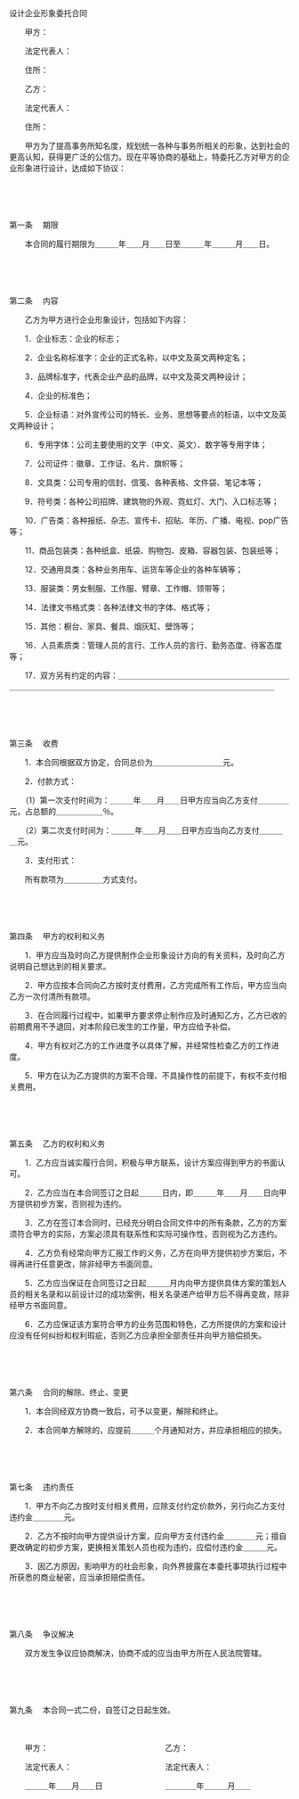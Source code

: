 



设计企业形象委托合同



 

　　甲方： 

　　法定代表人： 

　　住所： 　　

　　乙方：

　　法定代表人：

　　住所：　　

　　甲方为了提高事务所知名度，规划统一各种与事务所相关的形象，达到社会的更高认知，获得更广泛的公信力。现在平等协商的基础上，特委托乙方对甲方的企业形象进行设计，达成如下协议：

　　

　　

第一条
　期限

　　本合同的履行期限为＿＿＿年＿＿月＿＿日至＿＿＿年＿＿＿月＿＿日。

　　

　　

第二条
　内容

　　乙方为甲方进行企业形象设计，包括如下内容：

　　1．企业标志：企业的标志；

　　2．企业名称标准字：企业的正式名称，以中文及英文两种定名；

　　3．品牌标准字，代表企业产品的品牌，以中文及英文两种设计；

　　4．企业的标准色；

　　5．企业标语：对外宣传公司的特长、业务、思想等要点的标语，以中文及英文两种设计；

　　6．专用字体：公司主要使用的文字（中文、英文）、数字等专用字体；

　　7．公司证件：徽章、工作证、名片、旗帜等；

　　8．文具类：公司专用的信封、信笺、各种表格、文件袋、笔记本等；

　　9．符号类：各种公司招牌、建筑物的外观、霓虹灯、大门、入口标志等；

　　10．广告类：各种报纸、杂志、宣传卡、招贴、年历、广播、电视、pop广告等；

　　11．商品包装类：各种纸盒、纸袋、购物包、皮箱、容器包装、包装纸等；

　　12．交通用具类：各种业务用车、运货车等企业的各种车辆等；

　　13．服装类：男女制服、工作服、臂章、工作帽、领带等；

　　14．法律文书格式类：各种法律文书的字体、格式等；

　　15．其他：橱台、家具、餐具、烟灰缸、壁饰等；

　　16．人员素质类：管理人员的言行、工作人员的言行、勤务态度、待客态度等；

　　17．双方另有约定的内容：＿＿＿＿＿＿＿＿＿＿＿＿＿＿＿＿＿＿＿＿＿＿＿＿＿＿＿＿＿＿＿＿＿＿＿＿＿＿＿＿＿＿＿＿＿＿＿＿＿＿＿＿＿＿＿＿

　　

　　

第三条
　收费

　　1．本合同根据双方协定，合同总价为＿＿＿＿＿＿＿＿＿元。

　　2．付款方式：

　　（1）第一次支付时间为：＿＿＿年＿＿月＿＿日甲方应当向乙方支付＿＿＿＿元，占总额的＿＿＿＿＿＿％。

　　（2）第二次支付时间为：＿＿＿年＿＿月＿＿日甲方应当向乙方支付＿＿＿＿元。

　　3．支付形式：

　　所有款项为＿＿＿＿＿方式支付。

　　

　　

第四条
　甲方的权利和义务

　　1．甲方应当及时向乙方提供制作企业形象设计方向的有关资料，及时向乙方说明自己想达到的相关要求。

　　2．甲方应按本合同向乙方按时支付费用，乙方完成所有工作后，甲方应当向乙方一次付清所有款项。

　　3．在合同履行过程中，如果甲方要求停止制作应及时通知乙方，乙方已收的前期费用不予退回，对本阶段已发生的工作量，甲方应给予补偿。

　　4．甲方有权对乙方的工作进度予以具体了解，并经常性检查乙方的工作进度。

　　5．甲方在认为乙方提供的方案不合理、不具操作性的前提下，有权不支付相关费用。

　　

　　

第五条
　乙方的权利和义务

　　1．乙方应当诚实履行合同，积极与甲方联系，设计方案应得到甲方的书面认可。

　　2．乙方应当在本合同签订之日起＿＿＿日内，即＿＿＿年＿＿月＿＿日向甲方提供初步方案，否则视为违约。

　　3．乙方在签订本合同时，已经充分明白合同文件中的所有条款，乙方的方案须符合甲方的实际，方案必须具有联系性和实际可操作性，否则视为乙方违约。

　　4．乙方负有经常向甲方汇报工作的义务，乙方在向甲方提供初步方案后，不得再进行任意更改，除非经甲方书面同意。

　　5．乙方应当保证在合同签订之日起＿＿＿月内向甲方提供具体方案的策划人员的相关名录和以前设计过的成功案例，相关名录递产给甲方后不得再变故，除非经甲方书面同意。

　　6．乙方应保证该方案符合甲方的业务范围和特色，乙方所提供的方案和设计应没有任何纠纷和权利瑕疵，否则乙方应承担全部责任并向甲方赔偿损失。

　　

　　

第六条
　合同的解除、终止、变更

　　1．本合同经双方协商一致后，可予以变更，解除和终止。

　　2．本合同单方解除的，应提前＿＿＿个月通知对方，并应承担相应的损失。

　　

　　

第七条
　违约责任

　　1．甲方不向乙方按时支付相关费用，应除支付约定价款外，另行向乙方支付违约金＿＿＿＿元。

　　2．乙方不按时向甲方提供设计方案，应向甲方支付违约金＿＿＿＿元；擅自更改确定的初步方案，更换相关策划人员也视为违约，应偿付违约金＿＿＿元。

　　3．因乙方原因，影响甲方的社会形象，向外界披露在本委托事项执行过程中所获悉的商业秘密，应当承担赔偿责任。

　　

　　

第八条
　争议解决

　　双方发生争议应协商解决，协商不成的应当由甲方所在人民法院管辖。

　　

　　

第九条
　本合同一式二份，自签订之日起生效。　　

　　

　　甲方：　　　　　　　　　　　　　　　乙方：

　　法定代表人：　　　　　　　　　　　　法定代表人：

　　＿＿＿年＿＿月＿＿日　　　　　　　　＿＿＿＿年＿＿＿月＿＿

　　